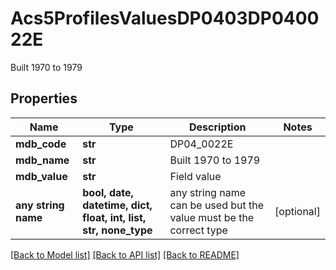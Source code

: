 # Acs5ProfilesValuesDP0403DP040022E

Built 1970 to 1979

## Properties
Name | Type | Description | Notes
------------ | ------------- | ------------- | -------------
**mdb_code** | **str** | DP04_0022E | 
**mdb_name** | **str** | Built 1970 to 1979 | 
**mdb_value** | **str** | Field value | 
**any string name** | **bool, date, datetime, dict, float, int, list, str, none_type** | any string name can be used but the value must be the correct type | [optional]

[[Back to Model list]](../README.md#documentation-for-models) [[Back to API list]](../README.md#documentation-for-api-endpoints) [[Back to README]](../README.md)


